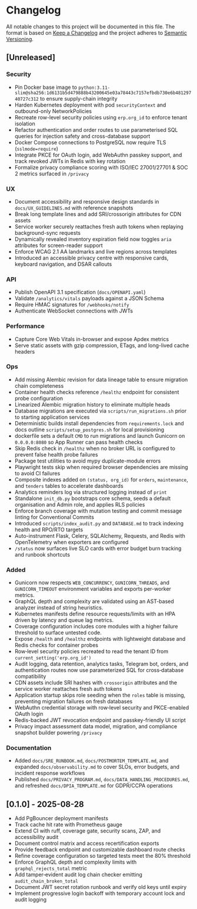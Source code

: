 # Changelog

All notable changes to this project will be documented in this file. The format is based on [Keep a Changelog](https://keepachangelog.com/en/1.1.0/) and the project adheres to [Semantic Versioning](https://semver.org/spec/v2.0.0.html).

## [Unreleased]

### Security
- Pin Docker base image to `python:3.11-slim@sha256:1d6131b5d479888b43200645e03a78443c7157efbdb730e6b48129740727c312` to ensure supply-chain integrity
- Harden Kubernetes deployment with pod `securityContext` and outbound-only NetworkPolicies
- Recreate row-level security policies using `erp.org_id` to enforce tenant isolation
- Refactor authentication and order routes to use parameterised SQL queries for injection safety and cross-database support
- Docker Compose connections to PostgreSQL now require TLS (`sslmode=require`)
- Integrate PKCE for OAuth login, add WebAuthn passkey support, and track revoked JWTs in Redis with key rotation
- Formalize privacy compliance scoring with ISO/IEC 27001/27701 & SOC 2 metrics surfaced in `/privacy`

### UX
- Document accessibility and responsive design standards in `docs/UX_GUIDELINES.md` with reference snapshots
- Break long template lines and add SRI/crossorigin attributes for CDN assets
- Service worker securely reattaches fresh auth tokens when replaying background-sync requests
- Dynamically revealed inventory expiration field now toggles `aria` attributes for screen-reader support
- Enforce WCAG 2.1 AA landmarks and live regions across templates
- Introduced an accessible privacy centre with responsive cards, keyboard navigation, and DSAR callouts

### API
- Publish OpenAPI 3.1 specification (`docs/OPENAPI.yaml`)
- Validate `/analytics/vitals` payloads against a JSON Schema
- Require HMAC signatures for `/webhooks/notify`
- Authenticate WebSocket connections with JWTs

### Performance
- Capture Core Web Vitals in-browser and expose Apdex metrics
- Serve static assets with gzip compression, ETags, and long-lived cache headers

### Ops
- Add missing Alembic revision for data lineage table to ensure migration chain completeness
- Container health checks reference `/healthz` endpoint for consistent probe configuration
- Linearized Alembic migration history to eliminate multiple heads
- Database migrations are executed via `scripts/run_migrations.sh` prior to starting application services
- Deterministic builds install dependencies from `requirements.lock` and docs outline `scripts/setup_postgres.sh` for local provisioning
- dockerfile sets a default `CMD` to run migrations and launch Gunicorn on `0.0.0.0:8080` so App Runner can pass health checks
- Skip Redis check in `/healthz` when no broker URL is configured to prevent false health probe failures
- Package test utilities to avoid mypy duplicate-module errors
- Playwright tests skip when required browser dependencies are missing to avoid CI failures
- Composite indexes added on `(status, org_id)` for `orders`, `maintenance`, and `tenders` tables to accelerate dashboards
- Analytics reminders log via structured logging instead of `print`
- Standalone `init_db.py` bootstraps core schema, seeds a default organisation and Admin role, and applies RLS policies
- Enforce branch coverage with mutation testing and commit message linting for Conventional Commits
- Introduced `scripts/index_audit.py` and `DATABASE.md` to track indexing health and RPO/RTO targets
- Auto-instrument Flask, Celery, SQLAlchemy, Requests, and Redis with OpenTelemetry when exporters are configured
- `/status` now surfaces live SLO cards with error budget burn tracking and runbook shortcuts

### Added
- Gunicorn now respects `WEB_CONCURRENCY`, `GUNICORN_THREADS`, and `GUNICORN_TIMEOUT` environment variables and exports per-worker metrics.
- GraphQL depth and complexity are validated using an AST-based analyzer instead of string heuristics.
- Kubernetes manifests define resource requests/limits with an HPA driven by latency and queue lag metrics.
- Coverage configuration includes core modules with a higher failure threshold to surface untested code.
- Expose `/health` and `/healthz` endpoints with lightweight database and Redis checks for container probes
- Row‑level security policies recreated to read the tenant ID from `current_setting('erp.org_id')`
- Audit logging, data retention, analytics tasks, Telegram bot, orders, and authentication routes now use parameterized SQL for cross‑database compatibility
- CDN assets include SRI hashes with `crossorigin` attributes and the service worker reattaches fresh auth tokens
- Application startup skips role seeding when the `roles` table is missing, preventing migration failures on fresh databases
- WebAuthn credential storage with row‑level security and PKCE-enabled OAuth login
- Redis-backed JWT revocation endpoint and passkey-friendly UI script
- Privacy impact assessment data model, migration, and compliance snapshot builder powering `/privacy`

### Documentation
- Added `docs/SRE_RUNBOOK.md`, `docs/POSTMORTEM_TEMPLATE.md`, and expanded `docs/observability.md` to cover SLOs, error budgets, and incident response workflows
- Published `docs/PRIVACY_PROGRAM.md`, `docs/DATA_HANDLING_PROCEDURES.md`, and refreshed `docs/DPIA_TEMPLATE.md` for GDPR/CCPA operations

## [0.1.0] - 2025-08-28
- Add PgBouncer deployment manifests
- Track cache hit rate with Prometheus gauge
- Extend CI with ruff, coverage gate, security scans, ZAP, and accessibility audit
- Document control matrix and access recertification exports
- Provide feedback endpoint and customizable dashboard route checks
- Refine coverage configuration so targeted tests meet the 80% threshold
- Enforce GraphQL depth and complexity limits with `graphql_rejects_total` metric
- Add tamper‑evident audit log chain checker emitting `audit_chain_broken_total`
- Document JWT secret rotation runbook and verify old keys until expiry
- Implement progressive login backoff with temporary account lock and audit logging
